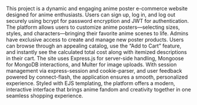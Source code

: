 This project is a dynamic and engaging anime poster e-commerce website designed for anime enthusiasts. Users can sign up, log in, and log out securely using bcrypt for password encryption and JWT for authentication. The platform allows users to customize anime posters—selecting sizes, styles, and characters—bringing their favorite anime scenes to life. Admins have exclusive access to create and manage new poster products. Users can browse through an appealing catalog, use the “Add to Cart” feature, and instantly see the calculated total cost along with itemized descriptions in their cart. The site uses Express.js for server-side handling, Mongoose for MongoDB interactions, and Multer for image uploads. With session management via express-session and cookie-parser, and user feedback powered by connect-flash, the application ensures a smooth, personalized experience. Styled with EJS templating, the platform offers a modern, interactive interface that brings anime fandom and creativity together in one seamless shopping experience.
